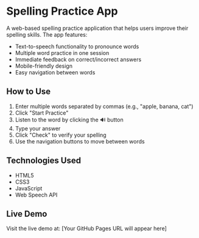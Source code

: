 # Spelling Practice App

A web-based spelling practice application that helps users improve their spelling skills. The app features:

- Text-to-speech functionality to pronounce words
- Multiple word practice in one session
- Immediate feedback on correct/incorrect answers
- Mobile-friendly design
- Easy navigation between words

## How to Use

1. Enter multiple words separated by commas (e.g., "apple, banana, cat")
2. Click "Start Practice"
3. Listen to the word by clicking the 🔊 button
4. Type your answer
5. Click "Check" to verify your spelling
6. Use the navigation buttons to move between words

## Technologies Used

- HTML5
- CSS3
- JavaScript
- Web Speech API

## Live Demo

Visit the live demo at: [Your GitHub Pages URL will appear here] 